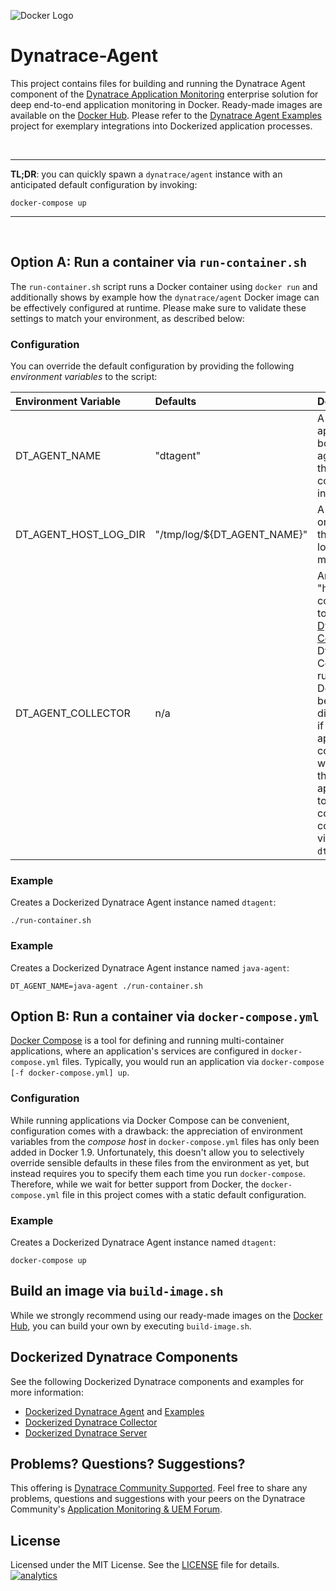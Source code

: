 ![Docker Logo](https://github.com/Dynatrace/Dynatrace-Docker/blob/images/docker-logo.png)

# Dynatrace-Agent

This project contains files for building and running the Dynatrace Agent component of the [Dynatrace Application Monitoring](http://www.dynatrace.com/docker) enterprise solution for deep end-to-end application monitoring in Docker. Ready-made images are available on the [Docker Hub](https://hub.docker.com/r/dynatrace/agent/). Please refer to the [Dynatrace Agent Examples](https://github.com/Dynatrace/Dynatrace-Docker/tree/master/Dynatrace-Agent-Examples) project for exemplary integrations into Dockerized application processes.

<br>

---
**TL;DR**: you can quickly spawn a `dynatrace/agent` instance with an anticipated default configuration by invoking:

```
docker-compose up
```
---
<br>

## Option A: Run a container via `run-container.sh`

The `run-container.sh` script runs a Docker container using `docker run` and additionally shows by example how the `dynatrace/agent` Docker image can be effectively configured at runtime. Please make sure to validate these settings to match your environment, as described below:

### Configuration

You can override the default configuration by providing the following *environment variables* to the script:

| Environment Variable  | Defaults                    | Description
|:----------------------|:----------------------------|:-----------
| DT_AGENT_NAME         | "dtagent"                   | A name that applies to both the agent and the container instance.
| DT_AGENT_HOST_LOG_DIR | "/tmp/log/${DT_AGENT_NAME}" | A directory on the host the agent logs shall be mapped to.
| DT_AGENT_COLLECTOR    | n/a                         | An optional "host:port" combination to a [Dynatrace Collector](https://github.com/Dynatrace/Dynatrace-Docker/tree/master/Dynatrace-Collector). A Dynatrace Collector running in Docker will be auto-discovered if the application container which has the agent applied links to the collector container via `--link dtcollector`.

### Example

Creates a Dockerized Dynatrace Agent instance named `dtagent`:

```
./run-container.sh
```

### Example

Creates a Dockerized Dynatrace Agent instance named `java-agent`:

```
DT_AGENT_NAME=java-agent ./run-container.sh
```

## Option B: Run a container via `docker-compose.yml`

[Docker Compose](https://docs.docker.com/compose/) is a tool for defining and running multi-container applications, where an application's services are configured in `docker-compose.yml` files. Typically, you would run an application via `docker-compose [-f docker-compose.yml] up`.

### Configuration

While running applications via Docker Compose can be convenient, configuration comes with a drawback: the appreciation of environment variables from the *compose host* in `docker-compose.yml` files has only been added in Docker 1.9. Unfortunately, this doesn't allow you to selectively override sensible defaults in these files from the environment as yet, but instead requires you to specify them each time you run `docker-compose`. Therefore, while we wait for better support from Docker, the `docker-compose.yml` file in this project comes with a static default configuration.

### Example

Creates a Dockerized Dynatrace Agent instance named `dtagent`:

```
docker-compose up
```

## Build an image via `build-image.sh`

While we strongly recommend using our ready-made images on the [Docker Hub](https://hub.docker.com/r/dynatrace/agent/), you can build your own by executing `build-image.sh`.

## Dockerized Dynatrace Components

See the following Dockerized Dynatrace components and examples for more information:

- [Dockerized Dynatrace Agent](https://github.com/Dynatrace/Dynatrace-Docker/tree/master/Dynatrace-Agent) and [Examples](https://github.com/Dynatrace/Dynatrace-Docker/tree/master/Dynatrace-Agent-Examples)
- [Dockerized Dynatrace Collector](https://github.com/Dynatrace/Dynatrace-Docker/tree/master/Dynatrace-Collector)
- [Dockerized Dynatrace Server](https://github.com/Dynatrace/Dynatrace-Docker/tree/master/Dynatrace-Server)

## Problems? Questions? Suggestions?

This offering is [Dynatrace Community Supported](https://community.dynatrace.com/community/display/DL/Support+Levels#SupportLevels-Communitysupported/NotSupportedbyDynatrace(providedbyacommunitymember)). Feel free to share any problems, questions and suggestions with your peers on the Dynatrace Community's [Application Monitoring & UEM Forum](https://answers.dynatrace.com/spaces/146/index.html).

## License

Licensed under the MIT License. See the [LICENSE](https://github.com/Dynatrace/Dynatrace-Docker/blob/master/LICENSE) file for details.
[![analytics](https://www.google-analytics.com/collect?v=1&t=pageview&_s=1&dl=https%3A%2F%2Fgithub.com%2FdynaTrace&dp=%2FDynatrace-Docker%2FDynatrace-Agent&dt=Dynatrace-Docker%2FDynatrace-Agent&_u=Dynatrace~&cid=github.com%2FdynaTrace&tid=UA-54510554-5&aip=1)]()